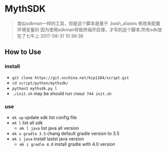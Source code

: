 # MythSDK
> 类似sdkman一样的工具，但是这个脚本是基于 .bash_aliases 修改来配置环境变量的
> 因为使用sdkman导致终端开启慢，才写的这个脚本,所有sdk放在了七牛上
> 2017-08-31 10:36:38

## How to Use
### install 
- `git clone https://git.oschina.net/kcp1104/script.git`
- `cd script/python/mythsdk/`
- `python3 mythsdk.py l`
- `./init.sh` may be should run `chmod 744 init.sh`

### use

- `mk up` update sdk list config file
- `mk l` list all sdk
    - `mk l java` list java all version
- `mk u gradle 3.5` chang default gradle version to 3.5
- `mk i java` install lastst java version
    - `mk i gradle 4.0` install gradle with 4.0 version

